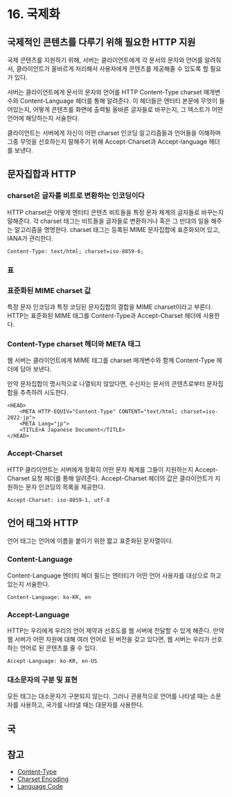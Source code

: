 # 16. 국제화

## 국제적인 콘텐츠를 다루기 위해 필요한 HTTP 지원

국제 콘텐츠를 지원하기 위해, 서버는 클라이언트에게 각 문서의 문자와 언어를 알려줘서, 클라이언트가 올바르게 처리해서 사용자에게 콘텐츠를 제공해줄 수 있도록 할 필요가 있다.

서버는 클라이언트에게 문서의 문자와 언어를 HTTP Content-Type charset 매개변수와 Content-Language 헤더를 통해 알려준다. 이 헤더들은 엔터티 본문에 무엇이 들어있는지, 어떻게 콘텐츠를 화면에 출력될 올바른 글자들로 바꾸는지, 그 텍스트가 어떤 언어에 해당하는지 서술한다.

클라이언트는 서버에게 자신이 어떤 charset 인코딩 알고리즘들과 언어들을 이해하며 그중 무엇을 선호하는지 말해주기 위해 Accept-Charset과 Accept-language 헤더를 보낸다.

## 문자집합과 HTTP

### charset은 글자를 비트로 변환하는 인코딩이다

HTTP charset은 어떻게 엔터티 콘텐츠 비트들을 특정 문자 체계의 글자들로 바꾸는지 말해준다. 각 charset 태그는 비트들을 글자들로 변환하거나 혹은 그 반대의 일을 해주는 알고리즘을 명명한다. charset 태그는 등록된 MIME 문자집합에 표준화되어 있고, IANA가 관리한다.

```http
Content-Type: text/html; charset=iso-8859-6;
```

### 표

### 표준화된 MIME charset 값

특정 문자 인코딩과 특정 코딩된 문자집합의 결합을 MIME charset이라고 부른다. HTTP는 표준화된 MIME 태그를 Content-Type과 Accept-Charset 헤더에 사용한다.

### Content-Type charset 헤더와 META 태그

웹 서버는 클라이언트에게 MIME 태그를 charset 매개변수와 함께 Content-Type 헤더에 담아 보낸다.

만약 문자집합이 명시적으로 나열되지 않았다면, 수신자는 문서의 콘텐츠로부터 문자집합을 추측하려 시도한다.

```markup
<HEAD>
    <META HTTP-EQUIV="Content-Type" CONTENT="text/html; charset=iso-2022-jp">
    <META Lang="jp">
    <TITLE>A Japanese Document</TITLE>
</HEAD>
```

### Accept-Charset

HTTP 클라이언트는 서버에게 정확히 어떤 문자 체계를 그들이 지원하는지 Accept-Charset 요청 헤더를 통해 알려준다. Accept-Charset 헤더의 값은 클라이언트가 지원하는 문자 인코딩의 목록을 제공한다.

```http
Accept-Charset: iso-8859-1, utf-8
```

## 언어 태그와 HTTP

언어 태그는 언어에 이름을 붙이기 위한 짧고 표준화된 문자열이다.

### Content-Language

Content-Language 엔터티 헤더 필드는 엔터티가 어떤 언어 사용자를 대상으로 하고 있는지 서술한다.

```http
Content-Language: ko-KR, en
```

### Accept-Language

HTTP는 우리에게 우리의 언어 제약과 선호도를 웹 서버에 전달할 수 있게 해준다. 만약 웹 서버가 어떤 자원에 대해 여러 언어로 된 버전을 갖고 있다면, 웹 서버는 우리가 선호하는 언어로 된 콘텐츠를 줄 수 있다.

```http
Accept-Language: ko-KR, en-US
```

### 대소문자의 구분 및 표현

모든 태그는 대소문자가 구분되지 않는다. 그러나 관용적으로 언어를 나타낼 때는 소문자를 사용하고, 국가를 나타낼 때는 대문자를 사용한다.

## 국

## 참고

* [Content-Type](https://developer.mozilla.org/ko/docs/Web/HTTP/Headers/Content-Type)
* [Charset Encoding](https://www.lesstif.com/software-architect/web-browser-web-content-character-set-encoding-http-header-charset-meta-charset-20775179.html)
* [Language Code](https://www.w3schools.com/tags/ref_language_codes.asp)

